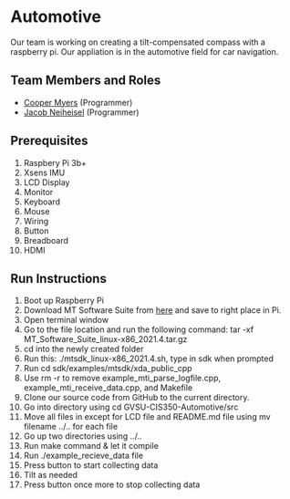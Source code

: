 # Automotive
Our team is working on creating a tilt-compensated compass with a raspberry pi. Our appliation is in the automotive field for car navigation.

## Team Members and Roles

* [Cooper Myers](https://github.com/cooperalanmyers/CIS350-HW2-Myers) (Programmer)
* [Jacob Neiheisel](https://github.com/jneiheisel98/CIS350-HW2-Neiheisel) (Programmer)

## Prerequisites
1. Raspbery Pi 3b+
2. Xsens IMU
3. LCD Display
4. Monitor
5. Keyboard
6. Mouse
7. Wiring
8. Button
9. Breadboard
10. HDMI

## Run Instructions

1. Boot up Raspberry Pi
2. Download MT Software Suite from [here](https://www.xsens.com/software-downloads) and save to right place in Pi.
3. Open terminal window
4. Go to the file location and run the following command: tar -xf MT_Software_Suite_linux-x86_2021.4.tar.gz
5. cd into the newly created folder
6. Run this: ./mtsdk_linux-x86_2021.4.sh, type in sdk when prompted
7. Run cd sdk/examples/mtsdk/xda_public_cpp
8. Use rm -r to remove example_mti_parse_logfile.cpp, example_mti_receive_data.cpp, and Makefile
9. Clone our source code from GitHub to the current directory.
10. Go into directory using cd GVSU-CIS350-Automotive/src
11. Move all files in except for LCD file and README.md file using mv filename ../.. for each file
12. Go up two directories using ../..
13. Run make command & let it compile
14. Run ./example_recieve_data file
15. Press button to start collecting data
16. Tilt as needed
17. Press button once more to stop collecting data
